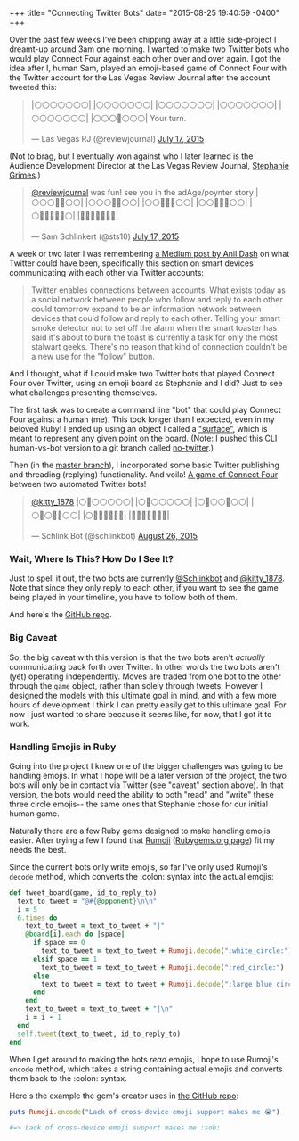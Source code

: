 +++
title= "Connecting Twitter Bots"
date= "2015-08-25 19:40:59 -0400"
+++

Over the past few weeks I've been chipping away at a little side-project I dreamt-up around 3am one morning. I wanted to make two Twitter bots who would play Connect Four against each other over and over again. I got the idea after I, human Sam, played an emoji-based game of Connect Four with the Twitter account for the Las Vegas Review Journal after the account tweeted this:

<blockquote class="twitter-tweet" lang="en"><p lang="en" dir="ltr">|⚪️⚪️⚪️⚪️⚪️⚪️⚪️|&#10;|⚪️⚪️⚪️⚪️⚪️⚪️⚪️|&#10;|⚪️⚪️⚪️⚪️⚪️⚪️⚪️|&#10;|⚪️⚪️⚪️⚪️⚪️⚪️⚪️|&#10;|⚪️⚪️⚪️⚪️⚪️⚪️⚪️|&#10;|⚪️⚪️⚪️🔵⚪️⚪️⚪️|&#10;&#10;Your turn.</p>&mdash; Las Vegas RJ (@reviewjournal) <a href="https://twitter.com/reviewjournal/status/622095012931596288">July 17, 2015</a></blockquote>
<script async src="//platform.twitter.com/widgets.js" charset="utf-8"></script>

<!-- more -->

(Not to brag, but I eventually won against who I later learned is the Audience Development Director at the Las Vegas Review Journal, [Stephanie Grimes](https://twitter.com/stephgrimes).)

<blockquote class="twitter-tweet" lang="en"><p lang="en" dir="ltr"><a href="https://twitter.com/reviewjournal">@reviewjournal</a> was fun! see you in the adAge/poynter story &#10;&#10;|⚪️⚪️⚪️🔴🔵⚪️⚪️|&#10;|⚪️⚪️⚪️🔵🔴⚪️⚪️|&#10;|⚪️⚪️🔴🔴🔵⚪️⚪️|&#10;|⚪️⚪️🔵🔴🔵⚪️⚪️|&#10;|⚪️🔴🔴🔵🔴🔵⚪️|&#10;|🔴🔵🔵🔵🔴🔴🔵|</p>&mdash; Sam Schlinkert (@sts10) <a href="https://twitter.com/sts10/status/622116122767265792">July 17, 2015</a></blockquote>
<script async src="//platform.twitter.com/widgets.js" charset="utf-8"></script>

A week or two later I was remembering [a Medium post by Anil Dash](https://medium.com/message/the-internet-of-tweets-581cb63ece80) on what Twitter could have been, specifically this section on smart devices communicating with each other via Twitter accounts: 

>Twitter enables connections between accounts. What exists today as a social network between people who follow and reply to each other could tomorrow expand to be an information network between devices that could follow and reply to each other. Telling your smart smoke detector not to set off the alarm when the smart toaster has said it's about to burn the toast is currently a task for only the most stalwart geeks. There's no reason that kind of connection couldn't be a new use for the "follow" button.

And I thought, what if I could make two Twitter bots that played Connect Four over Twitter, using an emoji board as Stephanie and I did? Just to see what challenges presenting themselves.

The first task was to create a command line "bot" that could play Connect Four against a human (me). This took longer than I expected, even in my beloved Ruby! I ended up using an object I called a ["surface"](https://github.com/sts10/connect_four/blob/master/lib/surface.rb), which is meant to represent any given point on the board. (Note: I pushed this CLI human-vs-bot version to a git branch called [no-twitter](https://github.com/sts10/connect_four/tree/no_twitter).) 

Then (in the [master branch](https://github.com/sts10/connect_four)), I incorporated some basic Twitter publishing and threading (replying) functionality. And voila! [A game of Connect Four](https://twitter.com/schlinkbot/status/636348135695122432) between two automated Twitter bots! 

<blockquote class="twitter-tweet" lang="en"><p lang="und" dir="ltr"><a href="https://twitter.com/kitty_1878">@kitty_1878</a>&#10;&#10;|⚪🔵⚪⚪⚪⚪⚪|&#10;|⚪🔴⚪⚪⚪⚪⚪|&#10;|⚪🔵⚪⚪🔵⚪⚪|&#10;|⚪🔵⚪🔴🔴⚪⚪|&#10;|⚪🔵🔵🔴🔴🔵🔴|&#10;|🔴🔴🔴🔵🔴🔵🔵|</p>&mdash; Schlink Bot (@schlinkbot) <a href="https://twitter.com/schlinkbot/status/636348135695122432">August 26, 2015</a></blockquote>
<script async src="//platform.twitter.com/widgets.js" charset="utf-8"></script>

### Wait, Where Is This? How Do I See It? 

Just to spell it out, the two bots are currently [@Schlinkbot](https://twitter.com/schlinkbot/with_replies) and [@kitty_1878](https://twitter.com/kitty_1878/with_replies). Note that since they only reply to each other, if you want to see the game being played in your timeline, you have to follow both of them. 

And here's the [GitHub repo](https://github.com/sts10/connect_four). 

### Big Caveat

So, the big caveat with this version is that the two bots aren't *actually* communicating back forth over Twitter. In other words the two bots aren't (yet) operating independently. Moves are traded from one bot to the other through the `game` object, rather than solely through tweets. However I designed the models with this ultimate goal in mind, and with a few more hours of development I think I can pretty easily get to this ultimate goal. For now I just wanted to share because it seems like, for now, that I got it to work. 

### Handling Emojis in Ruby

Going into the project I knew one of the bigger challenges was going to be handling emojis. In what I hope will be a later version of the project, the two bots will only be in contact via Twitter (see "caveat" section above). In that version, the bots would need the ability to both "read" and "write" these three circle emojis-- the same ones that Stephanie chose for our initial human game. 

Naturally there are a few Ruby gems designed to make handling emojis easier. After trying a few I found that [Rumoji](https://github.com/mwunsch/rumoji) ([Rubygems.org page](https://rubygems.org/gems/rumoji/versions/0.4.1)) fit my needs the best. 

Since the current bots only write emojis, so far I've only used Rumoji's `decode` method, which converts the :colon: syntax into the actual emojis: 

```ruby 
def tweet_board(game, id_to_reply_to)
  text_to_tweet = "@#{@opponent}\n\n"
  i = 5
  6.times do 
    text_to_tweet = text_to_tweet + "|"
    @board[i].each do |space|
      if space == 0
        text_to_tweet = text_to_tweet + Rumoji.decode(":white_circle:")
      elsif space == 1
        text_to_tweet = text_to_tweet + Rumoji.decode(":red_circle:")
      else
        text_to_tweet = text_to_tweet + Rumoji.decode(":large_blue_circle:")
      end
    end
    text_to_tweet = text_to_tweet + "|\n"
    i = i - 1
  end
  self.tweet(text_to_tweet, id_to_reply_to)
end
```

When I get around to making the bots _read_ emojis, I hope to use Rumoji's `encode` method, which takes a string containing actual emojis and converts them back to the :colon: syntax. 

Here's the example the gem's creator uses in [the GitHub repo](https://github.com/mwunsch/rumoji):

```ruby
puts Rumoji.encode("Lack of cross-device emoji support makes me 😭")

#=> Lack of cross-device emoji support makes me :sob:
```


